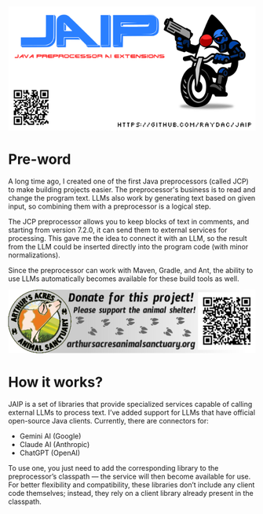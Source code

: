 ![JAIP Project logo](assets/git_banner.png)   
   
# Pre-word

A long time ago, I created one of the first Java preprocessors (called JCP) to make building projects easier. The
preprocessor's business
is to read and change the program text. LLMs also work by generating text based on given input, so combining them with
a preprocessor is a logical step.

The JCP preprocessor allows you to keep blocks of text in comments, and starting from version 7.2.0, it can send them to
external services for processing. This gave me the idea to connect it with an LLM, so the result from the LLM could be
inserted directly into the program code (with minor normalizations).

Since the preprocessor can work with Maven, Gradle, and Ant, the ability to use LLMs automatically becomes available
for these build tools as well.

[![Arthur's acres sanctuary donation](assets/arthur_sanctuary_banner.png)](https://www.arthursacresanimalsanctuary.org/donate)


# How it works?

JAIP is a set of libraries that provide specialized services capable of calling external LLMs to process text. I’ve
added support for LLMs that have official open-source Java clients.
Currently, there are connectors for:

- Gemini AI (Google)
- Claude AI (Anthropic)
- ChatGPT (OpenAI)

To use one, you just need to add the corresponding library to the preprocessor’s classpath — the service will then
become
available for use. For better flexibility and compatibility, these libraries don’t include any client code themselves;
instead, they rely on a client library already present in the classpath.